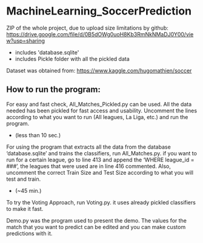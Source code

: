 # MachineLearning_SoccerPrediction

ZIP of the whole project, due to upload size limitations by github:
https://drive.google.com/file/d/0B5dOWg0uoH8Kb3RmNkNMaDJ0Y00/view?usp=sharing
  + includes 'database.sqlite'
  + includes Pickle folder with all the pickled data





Dataset was obtained from: https://www.kaggle.com/hugomathien/soccer

## How to run the program:

For easy and fast check, All_Matches_Pickled.py can be used. All the data needed has been pickled for fast access and usability. Uncomment the lines according to what you want to run (All leagues, La Liga, etc.) and run the program.
  + (less than 10 sec.)


For using the program that extracts all the data from the database ‘database.sqlite’ and trains the classifiers, run All_Matches.py. if you want to run for a certain league, go to line 413 and append the ‘WHERE league_id = ###’, the leagues that were used are in line 416 commented. Also, uncomment the correct Train Size and Test Size according to what you will test and train.
  + (~45 min.)


To try the Voting Approach, run Voting.py. it uses already pickled classifiers to make it fast.


Demo.py was the program used to present the demo. The values for the match that you want to predict can be edited and you can make custom predictions with it.
